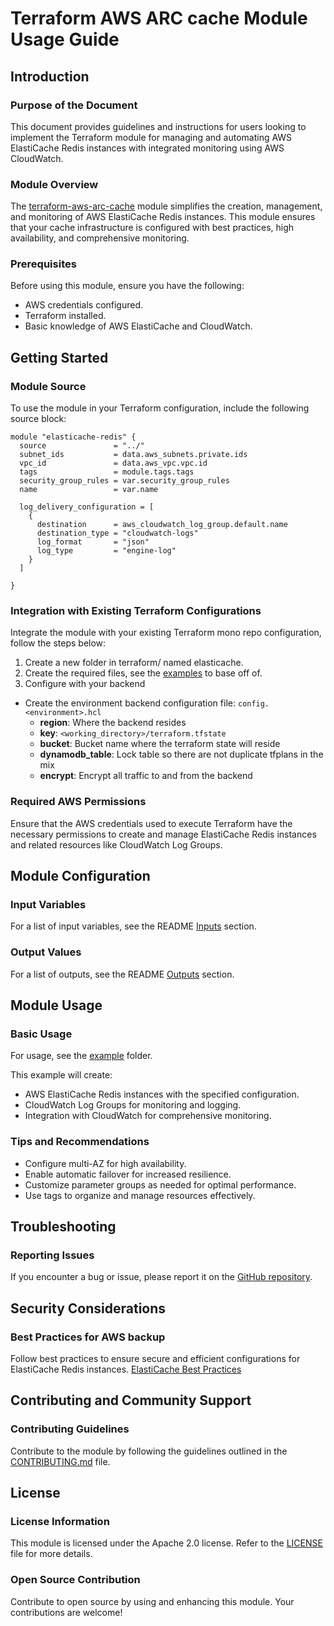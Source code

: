 # Terraform AWS ARC cache Module Usage Guide

## Introduction

### Purpose of the Document

This document provides guidelines and instructions for users looking to implement the Terraform module for managing and automating AWS ElastiCache Redis instances with integrated monitoring using AWS CloudWatch.

### Module Overview

The [terraform-aws-arc-cache](https://github.com/sourcefuse/terraform-aws-arc-cache) module simplifies the creation, management, and monitoring of AWS ElastiCache Redis instances. This module ensures that your cache infrastructure is configured with best practices, high availability, and comprehensive monitoring.

### Prerequisites

Before using this module, ensure you have the following:

- AWS credentials configured.
- Terraform installed.
- Basic knowledge of AWS ElastiCache and CloudWatch.

## Getting Started

### Module Source

To use the module in your Terraform configuration, include the following source block:

```hcl
module "elasticache-redis" {
  source               = "../"
  subnet_ids           = data.aws_subnets.private.ids
  vpc_id               = data.aws_vpc.vpc.id
  tags                 = module.tags.tags
  security_group_rules = var.security_group_rules
  name                 = var.name

  log_delivery_configuration = [
    {
      destination      = aws_cloudwatch_log_group.default.name
      destination_type = "cloudwatch-logs"
      log_format       = "json"
      log_type         = "engine-log"
    }
  ]

}
```

### Integration with Existing Terraform Configurations

Integrate the module with your existing Terraform mono repo configuration, follow the steps below:

1. Create a new folder in terraform/ named elasticache.
2. Create the required files, see the [examples](https://github.com/sourcefuse/terraform-aws-arc-cache/tree/main/example) to base off of.
3. Configure with your backend
  - Create the environment backend configuration file: `config.<environment>.hcl`
    - **region**: Where the backend resides
    - **key**: `<working_directory>/terraform.tfstate`
    - **bucket**: Bucket name where the terraform state will reside
    - **dynamodb_table**: Lock table so there are not duplicate tfplans in the mix
    - **encrypt**: Encrypt all traffic to and from the backend

### Required AWS Permissions

Ensure that the AWS credentials used to execute Terraform have the necessary permissions to create and manage ElastiCache Redis instances and related resources like CloudWatch Log Groups.

## Module Configuration

### Input Variables

For a list of input variables, see the README [Inputs](https://github.com/sourcefuse/terraform-aws-arc-cache#inputs) section.

### Output Values

For a list of outputs, see the README [Outputs](https://github.com/sourcefuse/terraform-aws-arc-cache#outputs) section.

## Module Usage

### Basic Usage

For usage, see the [example](https://github.com/sourcefuse/terraform-aws-arc-cache/tree/main/example) folder.

This example will create:

- AWS ElastiCache Redis instances with the specified configuration.
- CloudWatch Log Groups for monitoring and logging.
- Integration with CloudWatch for comprehensive monitoring.

### Tips and Recommendations

- Configure multi-AZ for high availability.
- Enable automatic failover for increased resilience.
- Customize parameter groups as needed for optimal performance.
- Use tags to organize and manage resources effectively.

## Troubleshooting

### Reporting Issues

If you encounter a bug or issue, please report it on the [GitHub repository](https://github.com/sourcefuse/terraform-aws-arc-cache/issues).

## Security Considerations

### Best Practices for AWS backup

Follow best practices to ensure secure and efficient configurations for ElastiCache Redis instances.
[ElastiCache Best Practices](https://docs.aws.amazon.com/AmazonElastiCache/latest/red-ug/WhatIs.html)

## Contributing and Community Support

### Contributing Guidelines

Contribute to the module by following the guidelines outlined in the [CONTRIBUTING.md](https://github.com/sourcefuse/terraform-aws-arc-cache/blob/main/CONTRIBUTING.md) file.

## License

### License Information

This module is licensed under the Apache 2.0 license. Refer to the [LICENSE](https://github.com/sourcefuse/terraform-aws-arc-cache/blob/main/LICENSE) file for more details.

### Open Source Contribution

Contribute to open source by using and enhancing this module. Your contributions are welcome!
